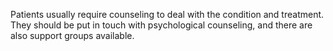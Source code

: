 Patients usually require counseling to deal with the condition and treatment. They should be put in touch with psychological counseling, and there are also support groups available.